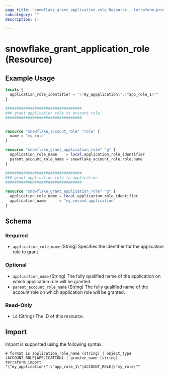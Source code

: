 ```yaml
---
page_title: "snowflake_grant_application_role Resource - terraform-provider-snowflake"
subcategory: ""
description: |-
  
---
```


# snowflake_grant_application_role (Resource)



## Example Usage

```terraform
locals {
  application_role_identifier = "\"my_appplication\".\"app_role_1\""
}

##################################
### grant application role to account role
##################################


resource "snowflake_account_role" "role" {
  name = "my_role"
}

resource "snowflake_grant_application_role" "g" {
  application_role_name    = local.application_role_identifier
  parent_account_role_name = snowflake_account_role.role.name
}

##################################
### grant application role to application
##################################

resource "snowflake_grant_application_role" "g" {
  application_role_name = local.application_role_identifier
  application_name      = "my_second_application"
}
```

<!-- schema generated by tfplugindocs -->
## Schema

### Required

- `application_role_name` (String) Specifies the identifier for the application role to grant.

### Optional

- `application_name` (String) The fully qualified name of the application on which application role will be granted.
- `parent_account_role_name` (String) The fully qualified name of the account role on which application role will be granted.

### Read-Only

- `id` (String) The ID of this resource.

## Import

Import is supported using the following syntax:

```shell
# format is application_role_name (string) | object_type (ACCOUNT_ROLE|APPLICATION) | grantee_name (string)
terraform import "\"my_application\".\"app_role_1\"|ACCOUNT_ROLE|\"my_role\""
```
